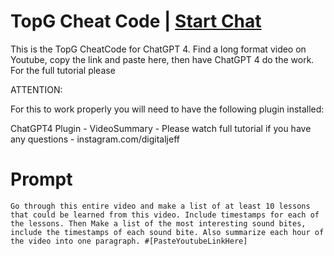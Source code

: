 

# TopG Cheat Code | [Start Chat](https://gptcall.net/chat.html?data=%7B%22contact%22%3A%7B%22id%22%3A%2238e92486-ef7d-494d-98d5-c4ad71fbbecd%22%2C%22flow%22%3Atrue%7D%7D)
This is the TopG CheatCode for ChatGPT 4. Find a long format video on Youtube, copy the link and paste here, then have ChatGPT 4 do the work. For the full tutorial please 



ATTENTION: 



For this to work properly you will need to have the following plugin installed:

ChatGPT4 Plugin - VideoSummary - Please watch full tutorial if you have any questions - instagram.com/digitaljeff

# Prompt

```
Go through this entire video and make a list of at least 10 lessons that could be learned from this video. Include timestamps for each of the lessons. Then Make a list of the most interesting sound bites, include the timestamps of each sound bite. Also summarize each hour of the video into one paragraph. #[PasteYoutubeLinkHere]
```





